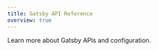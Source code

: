 ```yaml
---
title: Gatsby API Reference
overview: true
---
```


Learn more about Gatsby APIs and configuration.

<GuideList slug={props.slug} />
